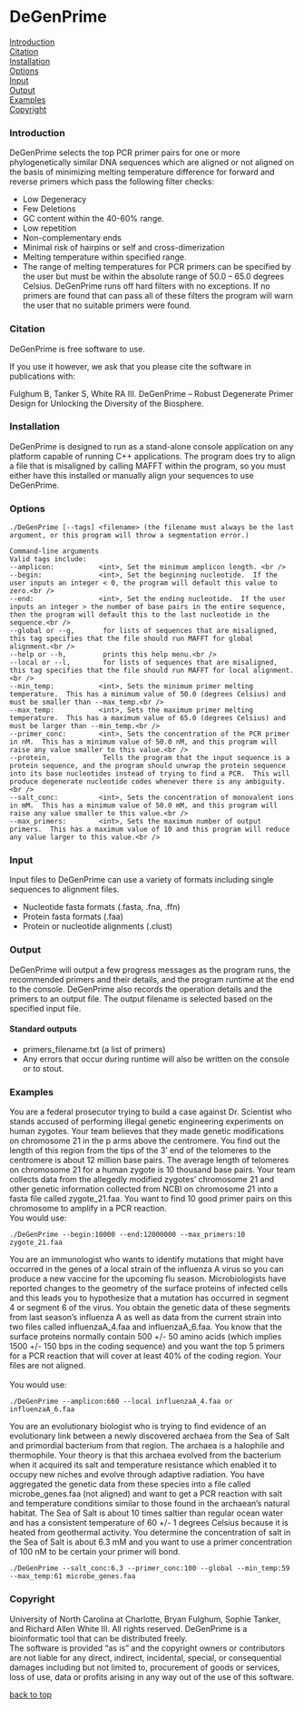 # DeGenPrime

[Introduction](#introduction) <br />
[Citation](#citation) <br />
[Installation](###Installation) <br />
[Options](###Options)<br />
[Input](###Input)<br />
[Output](###Output) <br />
[Examples](###Examples) <br />
[Copyright](###Copyright) <br />

### Introduction
DeGenPrime selects the top PCR primer pairs for one or more phylogenetically similar DNA sequences which are aligned or not aligned on the basis of minimizing melting temperature difference for forward and reverse primers which pass the following filter checks: <br />
- Low Degeneracy
- Few Deletions
- GC content within the 40-60% range.
- Low repetition
- Non-complementary ends
- Minimal risk of hairpins or self and cross-dimerization
- Melting temperature within specified range.
- The range of melting temperatures for PCR primers can be specified by the user but must be within the absolute range of 50.0 – 65.0 degrees Celsius.
DeGenPrime runs off hard filters with no exceptions.
If no primers are found that can pass all of these filters the program will warn the user that no suitable primers were found.

### Citation
DeGenPrime is free software to use.

If you use it however, we ask that you please cite the software in publications with:

Fulghum B, Tanker S, White RA III. DeGenPrime – Robust Degenerate Primer Design for Unlocking the Diversity of the Biosphere.

### Installation   <br />
DeGenPrime is designed to run as a stand-alone console application on any platform capable of running C++ applications.  The program does try to align a file that is misaligned by calling MAFFT within the program, so you must either have this installed or manually align your sequences to use DeGenPrime.

### Options <br />

```
./DeGenPrime [--tags] <filename> (the filename must always be the last argument, or this program will throw a segmentation error.)

Command-line arguments
Valid tags include:
--amplicon:           <int>, Set the minimum amplicon length. <br />
--begin:              <int>, Set the beginning nucleotide.  If the user inputs an integer < 0, the program will default this value to zero.<br />
--end:                <int>, Set the ending nucleotide.  If the user inputs an integer > the number of base pairs in the entire sequence, then the program will default this to the last nucleotide in the sequence.<br />
--global or --g,       for lists of sequences that are misaligned, this tag specifies that the file should run MAFFT for global alignment.<br />
--help or --h,         prints this help menu.<br />
--local or --l,        for lists of sequences that are misaligned, this tag specifies that the file should run MAFFT for local alignment.<br />
--min_temp:           <int>, Sets the minimum primer melting temperature.  This has a minimum value of 50.0 (degrees Celsius) and must be smaller than --max_temp.<br />
--max_temp:           <int>, Sets the maximum primer melting temperature.  This has a maximum value of 65.0 (degrees Celsius) and must be larger than --min_temp.<br />
--primer_conc:        <int>, Sets the concentration of the PCR primer in nM.  This has a minimum value of 50.0 nM, and this program will raise any value smaller to this value.<br />
--protein,             Tells the program that the input sequence is a protein sequence, and the program should unwrap the protein sequence into its base nucleotides instead of trying to find a PCR.  This will produce degenerate nucleotide codes whenever there is any ambiguity.<br />
--salt_conc:          <int>, Sets the concentration of monovalent ions in mM.  This has a minimum value of 50.0 mM, and this program will raise any value smaller to this value.<br />
--max_primers:        <int>, Sets the maximum number of output primers.  This has a maximum value of 10 and this program will reduce any value larger to this value.<br />
```

### Input
Input files to DeGenPrime can use a variety of formats including single sequences to alignment files.<br /> 
- Nucleotide fasta formats (.fasta, .fna, .ffn)<br />
- Protein fasta formats (.faa)<br />
- Protein or nucleotide alignments (.clust)<br />

### Output
DeGenPrime will output a few progress messages as the program runs, the recommended primers and their details, and the program runtime at the end to the console.  DeGenPrime also records the operation details and the primers to an output file.  The output filename is selected based on the specified input file.<br />  

#### Standard outputs
- primers_filename.txt (a list of primers) <br />
- Any errors that occur during runtime will also be written on the console or to stout.<br />

### Examples
You are a federal prosecutor trying to build a case against Dr. Scientist who stands accused of performing illegal genetic engineering experiments on human zygotes.  Your team believes that they made genetic modifications on chromosome 21 in the p arms above the centromere.  You find out the length of this region from the tips of the 3’ end of the telomeres to the centromere is about 12 million base pairs.  The average length of telomeres on chromosome 21 for a human zygote is 10 thousand base pairs.  Your team collects data from the allegedly modified zygotes’ chromosome 21 and other genetic information collected from NCBI on chromosome 21 into a fasta file called zygote_21.faa.  You want to find 10 good primer pairs on this chromosome to amplify in a PCR reaction.<br /> You would use:<br />

```
./DeGenPrime --begin:10000 --end:12000000 --max_primers:10 zygote_21.faa
```

You are an immunologist who wants to identify mutations that might have occurred in the genes of a local strain of the influenza A virus so you can produce a new vaccine for the upcoming flu season.  Microbiologists have reported changes to the geometry of the surface proteins of infected cells and this leads you to hypothesize that a mutation has occurred in segment 4 or segment 6 of the virus.  You obtain the genetic data of these segments from last season’s influenza A as well as data from the current strain into two files called influenzaA_4.faa and influenzaA_6.faa.  You know that the surface proteins normally contain 500 +/- 50 amino acids (which implies 1500 +/- 150 bps in the coding sequence) and you want the top 5 primers for a PCR reaction that will cover at least 40% of the coding region.  Your files are not aligned. <br />  
You would use:<br />

```
./DeGenPrime --amplicon:660 --local influenzaA_4.faa or influenzaA_6.faa
```

You are an evolutionary biologist who is trying to find evidence of an evolutionary link between a newly discovered archaea from the Sea of Salt and primordial bacterium from that region.  The archaea is a halophile and thermophile.  Your theory is that this archaea evolved from the bacterium when it acquired its salt and temperature resistance which enabled it to occupy new niches and evolve through adaptive radiation.  You have aggregated the genetic data from these species into a file called microbe_genes.faa (not aligned) and want to get a PCR reaction with salt and temperature conditions similar to those found in the archaean’s natural habitat.  The Sea of Salt is about 10 times saltier than regular ocean water and has a consistent temperature of 60 +/- 1 degrees Celsius because it is heated from geothermal activity.  You determine the concentration of salt in the Sea of Salt is about 6.3 mM and you want to use a primer concentration of 100 nM to be certain your primer will bond.

```
./DeGenPrime --salt_conc:6.3 --primer_conc:100 --global --min_temp:59 --max_temp:61 microbe_genes.faa
```

### Copyright  <br />
University of North Carolina at Charlotte, Bryan Fulghum, Sophie Tanker, and Richard Allen White III.  All rights reserved.  DeGenPrime is a bioinformatic tool that can be distributed freely.  
The software is provided “as is” and the copyright owners or contributors are not liable for any direct, indirect, incidental, special, or consequential damages including but not limited to, procurement of goods or services, loss of use, data or profits arising in any way out of the use of this software.<br />

[back to top](https://github.com/raw-lab/DeGenPrime/)
